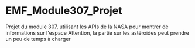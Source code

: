 # EMF_Module307_Projet
Projet du module 307, utilisant les APIs de la NASA pour montrer de informations sur l'espace
Attention, la partie sur les astéroïdes peut prendre un peu de temps à charger
